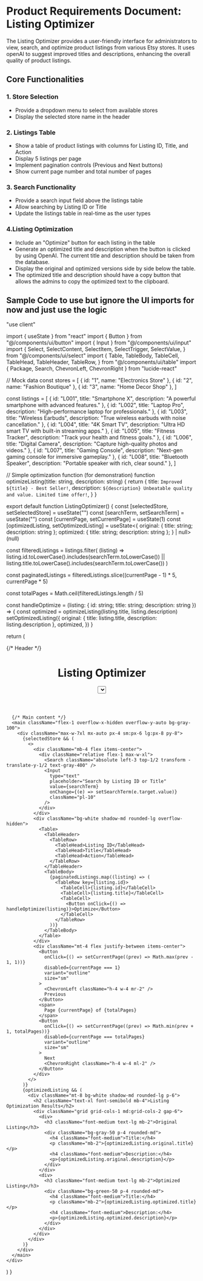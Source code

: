 # Product Requirements Document: Listing Optimizer

The Listing Optimizer provides a user-friendly interface for administrators to view, search, and optimize product listings from various Etsy stores. It uses openAI to suggest improved titles and descriptions, enhancing the overall quality of product listings.

## Core Functionalities

### 1. Store Selection
- Provide a dropdown menu to select from available stores
- Display the selected store name in the header

### 2. Listings Table
- Show a table of product listings with columns for Listing ID, Title, and Action
- Display 5 listings per page
- Implement pagination controls (Previous and Next buttons)
- Show current page number and total number of pages

### 3. Search Functionality
- Provide a search input field above the listings table
- Allow searching by Listing ID or Title
- Update the listings table in real-time as the user types

### 4.Listing Optimization
- Include an "Optimize" button for each listing in the table
- Generate an optimized title and description when the button is clicked by using OpenAI. The current title and description should be taken from the database.
- Display the original and optimized versions side by side below the table.
- The optimized title and description should have a copy button that allows the admins to copy the optimized text to the clipboard.

## Sample Code to use but ignore the UI imports for now and just use the logic

"use client"

import { useState } from "react"
import { Button } from "@/components/ui/button"
import { Input } from "@/components/ui/input"
import {
  Select,
  SelectContent,
  SelectItem,
  SelectTrigger,
  SelectValue,
} from "@/components/ui/select"
import {
  Table,
  TableBody,
  TableCell,
  TableHead,
  TableHeader,
  TableRow,
} from "@/components/ui/table"
import { Package, Search, ChevronLeft, ChevronRight } from "lucide-react"

// Mock data
const stores = [
  { id: "1", name: "Electronics Store" },
  { id: "2", name: "Fashion Boutique" },
  { id: "3", name: "Home Decor Shop" },
]

const listings = [
  { id: "L001", title: "Smartphone X", description: "A powerful smartphone with advanced features." },
  { id: "L002", title: "Laptop Pro", description: "High-performance laptop for professionals." },
  { id: "L003", title: "Wireless Earbuds", description: "True wireless earbuds with noise cancellation." },
  { id: "L004", title: "4K Smart TV", description: "Ultra HD smart TV with built-in streaming apps." },
  { id: "L005", title: "Fitness Tracker", description: "Track your health and fitness goals." },
  { id: "L006", title: "Digital Camera", description: "Capture high-quality photos and videos." },
  { id: "L007", title: "Gaming Console", description: "Next-gen gaming console for immersive gameplay." },
  { id: "L008", title: "Bluetooth Speaker", description: "Portable speaker with rich, clear sound." },
]

// Simple optimization function (for demonstration)
function optimizeListing(title: string, description: string) {
  return {
    title: `Improved ${title} - Best Seller!`,
    description: `${description} Unbeatable quality and value. Limited time offer!`,
  }
}

export default function ListingOptimizer() {
  const [selectedStore, setSelectedStore] = useState("")
  const [searchTerm, setSearchTerm] = useState("")
  const [currentPage, setCurrentPage] = useState(1)
  const [optimizedListing, setOptimizedListing] = useState<{
    original: { title: string; description: string };
    optimized: { title: string; description: string };
  } | null>(null)

  const filteredListings = listings.filter(
    (listing) =>
      listing.id.toLowerCase().includes(searchTerm.toLowerCase()) ||
      listing.title.toLowerCase().includes(searchTerm.toLowerCase())
  )

  const paginatedListings = filteredListings.slice((currentPage - 1) * 5, currentPage * 5)

  const totalPages = Math.ceil(filteredListings.length / 5)

  const handleOptimize = (listing: { id: string; title: string; description: string }) => {
    const optimized = optimizeListing(listing.title, listing.description)
    setOptimizedListing({
      original: { title: listing.title, description: listing.description },
      optimized,
    })
  }

  return (
    <div className="flex flex-col h-screen bg-gray-100">
      {/* Header */}
      <header className="bg-white shadow-sm z-10">
        <div className="max-w-7xl mx-auto py-4 px-4 sm:px-6 lg:px-8 flex items-center justify-between">
          <h1 className="text-2xl font-bold flex items-center">
            <Package className="mr-2" />
            Listing Optimizer
          </h1>
          <div className="w-64">
            <Select value={selectedStore} onValueChange={setSelectedStore}>
              <SelectTrigger>
                <SelectValue placeholder="Select a store" />
              </SelectTrigger>
              <SelectContent>
                {stores.map((store) => (
                  <SelectItem key={store.id} value={store.id}>
                    {store.name}
                  </SelectItem>
                ))}
              </SelectContent>
            </Select>
          </div>
        </div>
      </header>

      {/* Main content */}
      <main className="flex-1 overflow-x-hidden overflow-y-auto bg-gray-100">
        <div className="max-w-7xl mx-auto px-4 sm:px-6 lg:px-8 py-8">
          {selectedStore && (
            <>
              <div className="mb-4 flex items-center">
                <div className="relative flex-1 max-w-xl">
                  <Search className="absolute left-3 top-1/2 transform -translate-y-1/2 text-gray-400" />
                  <Input
                    type="text"
                    placeholder="Search by Listing ID or Title"
                    value={searchTerm}
                    onChange={(e) => setSearchTerm(e.target.value)}
                    className="pl-10"
                  />
                </div>
              </div>
              <div className="bg-white shadow-md rounded-lg overflow-hidden">
                <Table>
                  <TableHeader>
                    <TableRow>
                      <TableHead>Listing ID</TableHead>
                      <TableHead>Title</TableHead>
                      <TableHead>Action</TableHead>
                    </TableRow>
                  </TableHeader>
                  <TableBody>
                    {paginatedListings.map((listing) => (
                      <TableRow key={listing.id}>
                        <TableCell>{listing.id}</TableCell>
                        <TableCell>{listing.title}</TableCell>
                        <TableCell>
                          <Button onClick={() => handleOptimize(listing)}>Optimize</Button>
                        </TableCell>
                      </TableRow>
                    ))}
                  </TableBody>
                </Table>
              </div>
              <div className="mt-4 flex justify-between items-center">
                <Button
                  onClick={() => setCurrentPage((prev) => Math.max(prev - 1, 1))}
                  disabled={currentPage === 1}
                  variant="outline"
                  size="sm"
                >
                  <ChevronLeft className="h-4 w-4 mr-2" />
                  Previous
                </Button>
                <span>
                  Page {currentPage} of {totalPages}
                </span>
                <Button
                  onClick={() => setCurrentPage((prev) => Math.min(prev + 1, totalPages))}
                  disabled={currentPage === totalPages}
                  variant="outline"
                  size="sm"
                >
                  Next
                  <ChevronRight className="h-4 w-4 ml-2" />
                </Button>
              </div>
            </>
          )}
          {optimizedListing && (
            <div className="mt-8 bg-white shadow-md rounded-lg p-6">
              <h2 className="text-xl font-semibold mb-4">Listing Optimization Results</h2>
              <div className="grid grid-cols-1 md:grid-cols-2 gap-6">
                <div>
                  <h3 className="font-medium text-lg mb-2">Original Listing</h3>
                  <div className="bg-gray-50 p-4 rounded-md">
                    <h4 className="font-medium">Title:</h4>
                    <p className="mb-2">{optimizedListing.original.title}</p>
                    <h4 className="font-medium">Description:</h4>
                    <p>{optimizedListing.original.description}</p>
                  </div>
                </div>
                <div>
                  <h3 className="font-medium text-lg mb-2">Optimized Listing</h3>
                  <div className="bg-green-50 p-4 rounded-md">
                    <h4 className="font-medium">Title:</h4>
                    <p className="mb-2">{optimizedListing.optimized.title}</p>
                    <h4 className="font-medium">Description:</h4>
                    <p>{optimizedListing.optimized.description}</p>
                  </div>
                </div>
              </div>
            </div>
          )}
        </div>
      </main>
    </div>
  )
}